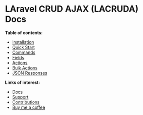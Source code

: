 # **LA**ravel **CRUD** **A**JAX (LACRUDA) Docs

**Table of contents:**

- [Installation](installation.md)
- [Quick Start](quick-start.md)
- [Commands](commands.md)
- [Fields](fields.md)
- [Actions](actions.md)
- [Bulk Actions](bulk-actions.md)
- [JSON Responses](json-responses.md)

**Links of interest:**

- [Docs](https://github.com/real-soft/lacruda/blob/master/docs/readme.md)
- [Support](https://github.com/real-soft/lacruda/issues)
- [Contributions](https://github.com/real-soft/lacruda/pulls)
- [Buy me a coffee](https://ko-fi.com/real-soft)

